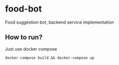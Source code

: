 # food-bot
Food suggestion bot, backend service implementation

## How to run?

Just use docker compose

```
docker-compose build && docker-compose up
```
